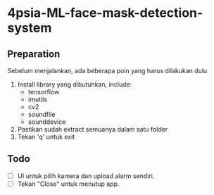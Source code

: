 # 4psia-ML-face-mask-detection-system

## Preparation
Sebelum menjalankan, ada beberapa poin yang harus dilakukan dulu
1. Install library yang dibutuhkan, include:
   - tensorflow
   - imutils
   - cv2
   - soundfile
   - sounddevice 
2. Pastikan sudah extract semuanya dalam satu folder 
3. Tekan 'q' untuk exit


## Todo 
- [ ] UI untuk pilih kamera dan upload alarm sendiri.
- [ ] Tekan "Close" untuk menutup app.
